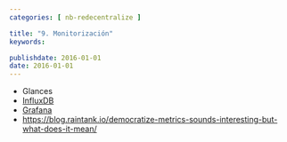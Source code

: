 ```yaml
---
categories: [ nb-redecentralize ]

title: "9. Monitorización"
keywords: 

publishdate: 2016-01-01
date: 2016-01-01
---
```


- Glances
- [InfluxDB](https://influxdb.com/)
- [Grafana](http://grafana.org/)
- https://blog.raintank.io/democratize-metrics-sounds-interesting-but-what-does-it-mean/
